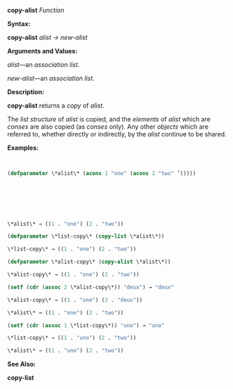 **copy-alist** *Function* 



**Syntax:** 



**copy-alist** *alist → new-alist* 



**Arguments and Values:** 



*alist*—an *association list*. 



*new-alist*—an *association list*. 



**Description:** 



**copy-alist** returns a *copy* of *alist*. 



The *list structure* of *alist* is copied, and the *elements* of *alist* which are *conses* are also copied (as *conses* only). Any other *objects* which are referred to, whether directly or indirectly, by the *alist* continue to be shared. 



**Examples:**
```lisp
 

(defparameter \*alist\* (acons 1 "one" (acons 2 "two" ’()))) 



 

 

\*alist\* → ((1 . "one") (2 . "two")) 

(defparameter \*list-copy\* (copy-list \*alist\*)) 

\*list-copy\* → ((1 . "one") (2 . "two")) 

(defparameter \*alist-copy\* (copy-alist \*alist\*)) 

\*alist-copy\* → ((1 . "one") (2 . "two")) 

(setf (cdr (assoc 2 \*alist-copy\*)) "deux") → "deux" 

\*alist-copy\* → ((1 . "one") (2 . "deux")) 

\*alist\* → ((1 . "one") (2 . "two")) 

(setf (cdr (assoc 1 \*list-copy\*)) "uno") → "uno" 

\*list-copy\* → ((1 . "uno") (2 . "two")) 

\*alist\* → ((1 . "uno") (2 . "two")) 


```
**See Also:** 



**copy-list** 



